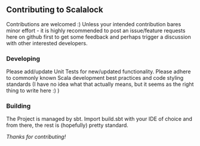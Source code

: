 ## Contributing to Scalalock

Contributions are welcomed :)
Unless your intended contribution bares minor effort - it is highly recommended to post an issue/feature requests here on github first to get some feedback and perhaps trigger a discussion with other interested developers.

### Developing
Please add/update Unit Tests for new/updated functionality. Please adhere to commonly known Scala development best practices and code styling standards (I have no idea what that actually means, but it seems as the right thing to write here :) )

### Building

The Project is managed by sbt. Import build.sbt with your IDE of choice and from there, the rest is (hopefully) pretty standard.

*Thanks for contributing!*
